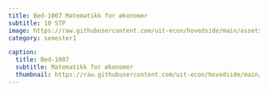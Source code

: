 ```yaml
---
title: Bed-1007 Matematikk for økonomer
subtitle: 10 STP
image: https://raw.githubusercontent.com/uit-econ/hovedside/main/assets/img/Bed-1007.jpg
category: semester1

caption:
  title: Bed-1007
  subtitle: Matematikk for økonomer
  thumbnail: https://raw.githubusercontent.com/uit-econ/hovedside/main/assets/img/Bed-1007.jpg
---
```



<script>  
var observer = new MutationObserver(function(mutationsList, observer) {
    for (var mutation of mutationsList){
        console.log('The ' + mutation.attributeName + ' attribute was modified.');
  
    }
});
observer.observe(document.getElementById('p1'), { attributes: true } );
  
</script>

